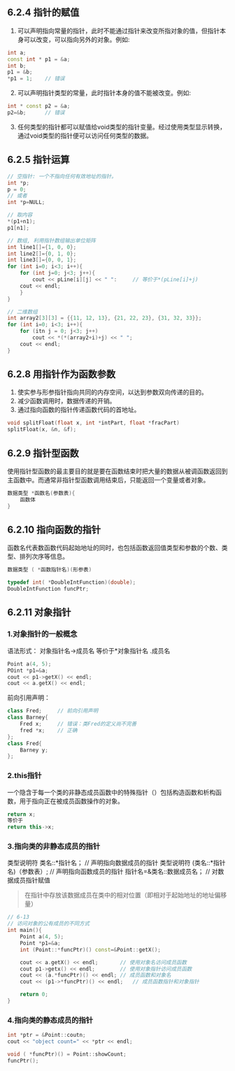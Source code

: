 ## 6.2.4 指针的赋值
1. 可以声明指向常量的指针，此时不能通过指针来改变所指对象的值，但指针本身可以改变，可以指向另外的对象。例如:
``` c++
int a;
const int * p1 = &a;
int b;
p1 = &b;
*p1 = 1;	// 错误
```
2. 可以声明指针类型的常量，此时指针本身的值不能被改变。例如:
``` c++
int * const p2 = &a;
p2=&b;		// 错误
```
3. 任何类型的指针都可以赋值给void类型的指针变量。经过使用类型显示转换，通过void类型的指针便可以访问任何类型的数据。

## 6.2.5 指针运算
``` c++
// 空指针: 一个不指向任何有效地址的指针。
int *p;
p = 0;
// 或者
int *p=NULL;

// 取内容
*(p1+n1);
p1[n1];

// 数组, 利用指针数组输出单位矩阵
int line1[]={1, 0, 0};
int line2[]={0, 1, 0};
int line3[]={0, 0, 1};
for (int i=0; i<3; i++){
	for (int j=0; j<3; j++){
		cout << pLine[i][j] << " ":		// 等价于*(pLine[i]+j)
	cout << endl;
	}
}

// 二维数组
int array2[3][3] = {{11, 12, 13}, {21, 22, 23}, {31, 32, 33}};
for (int i=0; i<3; i++){
	for (itn j = 0; j<3; j++)
		cout << *(*(array2+i)+j) << " ";	
	cout << endl;
}
```
## 6.2.8 用指针作为函数参数
1. 使实参与形参指针指向共同的内存空间，以达到参数双向传递的目的。
2. 减少函数调用时，数据传递的开销。
3. 通过指向函数的指针传递函数代码的首地址。
``` c++
void splitFloat(float x, int *intPart, float *fracPart)
splitFloat(x, &n, &f);
```
## 6.2.9 指针型函数
使用指针型函数的最主要目的就是要在函数结束时把大量的数据从被调函数返回到主函数中。而通常非指针型函数调用结束后，只能返回一个变量或者对象。
``` c++
数据类型 *函数名(参数表){
	函数体
}
```
## 6.2.10 指向函数的指针
函数名代表数函数代码起始地址的同时，也包括函数返回值类型和参数的个数、类型、排列次序等信息。
``` c++
数据类型 ( *函数指针名)(形参表)

typedef int( *DoubleIntFunction)(double);
DoubleIntFunction funcPtr;
```
## 6.2.11 对象指针
### 1.对象指针的一般概念
语法形式：
对象指针名->成员名	等价于*对象指针名	.成员名
``` c++
Point a(4, 5);
POint *p1=&a;
cout << p1->getX() << endl;
cout << a.getX() << endl;
```
前向引用声明：
``` c++
class Fred;		// 前向引用声明
class Barney{
	Fred x;		// 错误：类Fred的定义尚不完善
	fred *x;	// 正确
};
class Fred{
	Barney y;
};
```
### 2.this指针
一个隐含于每一个类的非静态成员函数中的特殊指针（）包括构造函数和析构函数，用于指向正在被成员函数操作的对象。
``` c++
return x;
等价于
return this->x;
```
### 3.指向类的非静态成员的指针
类型说明符 类名::*指针名；		// 声明指向数据成员的指针
类型说明符 (类名::*指针名)（参数表）;		// 声明指向函数成员的指针
指针名=&类名::数据成员名；		// 对数据成员指针赋值
>在指针中存放该数据成员在类中的相对位置（即相对于起始地址的地址偏移量）
``` c++
// 6-13
// 访问对象的公有成员的不同方式
int main(){
	Point a(4, 5);
	Point *p1=&a;
	int (Point::*funcPtr)() const=&Point::getX();

	cout << a.getX() << endl;		// 使用对象名访问成员函数
	cout p1->getx() << endl;		// 使用对象指针访问成员函数
	cout << (a.*funcPtr)() << endl;	// 成员函数和对象名
	cout << (p1->*funcPtr)() << endl;	// 成员函数指针和对象指针

	return 0;
}
```
### 4.指向类的静态成员的指针
``` c++
int *ptr = &Point::coutn;
cout << "object count=" << *ptr << endl;

void ( *funcPtr)() = Point::showCount;
funcPtr();
```






























